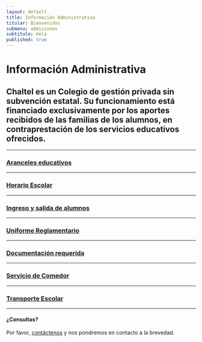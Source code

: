 ```yaml
---
layout: default
title: Información Administrativa
titular: Bienvenidos
submenu: admisiones
subtitulo: Hola
published: true
---
```


# Información Administrativa

## Chaltel es un Colegio de gestión privada sin subvención estatal. Su funcionamiento está financiado exclusivamente por los aportes recibidos de las familias de los alumnos, en contraprestación de los servicios educativos ofrecidos.

---

### [Aranceles educativos](/admisiones/informacion-administrativa/aranceles)

---

### [Horario Escolar](/admisiones/informacion-administrativa/horario)


---

### [Ingreso y salida de alumnos]()


---

### [Uniforme Reglamentario]()




---


### [Documentación requerida]()



---

### [Servicio de Comedor]()

---

### [Transporte Escolar]() 

 

---

#### ¿Consultas?
Por favor, [contáctenos](/admisiones/contacto) y nos pondremos en contacto a la brevedad.